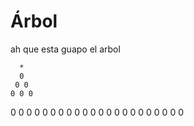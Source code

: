 # Árbol

ah que esta guapo el arbol

      *
      0
     0 0
    0 0 0
   0 0 0 0
  0 0 0 0 0
 0 0 0 0 0 0
0 0 0 0 0 0 0